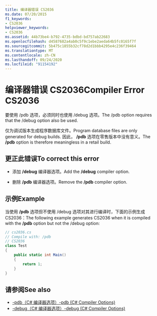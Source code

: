 ```yaml
---
title: 编译器错误 CS2036
ms.date: 07/20/2015
f1_keywords:
- CS2036
helpviewer_keywords:
- CS2036
ms.assetid: 44b73be4-b792-4735-bdbd-bd757ab22683
ms.openlocfilehash: d4587682a4ab0c5f9c1ebe2aeda64b5fc0165f7f
ms.sourcegitcommit: 5b475c1855b32cf78d2d1bbb4295e4c236f39464
ms.translationtype: MT
ms.contentlocale: zh-CN
ms.lasthandoff: 09/24/2020
ms.locfileid: "91154192"
---
```

# <a name="compiler-error-cs2036"></a><span data-ttu-id="26ee3-102">编译器错误 CS2036</span><span class="sxs-lookup"><span data-stu-id="26ee3-102">Compiler Error CS2036</span></span>

<span data-ttu-id="26ee3-103">要使用 /pdb 选项，必须同时也使用 /debug 选项。</span><span class="sxs-lookup"><span data-stu-id="26ee3-103">The /pdb option requires that the /debug option also be used.</span></span>  
  
 <span data-ttu-id="26ee3-104">仅为调试版本生成程序数据库文件。</span><span class="sxs-lookup"><span data-stu-id="26ee3-104">Program database files are only generated for debug builds.</span></span> <span data-ttu-id="26ee3-105">因此， **/pdb** 选项在零售版本中没有意义。</span><span class="sxs-lookup"><span data-stu-id="26ee3-105">The **/pdb** option is therefore meaningless in a retail build.</span></span>  
  
## <a name="to-correct-this-error"></a><span data-ttu-id="26ee3-106">更正此错误</span><span class="sxs-lookup"><span data-stu-id="26ee3-106">To correct this error</span></span>  
  
- <span data-ttu-id="26ee3-107">添加 **/debug** 编译器选项。</span><span class="sxs-lookup"><span data-stu-id="26ee3-107">Add the **/debug** compiler option.</span></span>  
  
- <span data-ttu-id="26ee3-108">删除 **/pdb** 编译器选项。</span><span class="sxs-lookup"><span data-stu-id="26ee3-108">Remove the **/pdb** compiler option.</span></span>  
  
## <a name="example"></a><span data-ttu-id="26ee3-109">示例</span><span class="sxs-lookup"><span data-stu-id="26ee3-109">Example</span></span>  

 <span data-ttu-id="26ee3-110">当使用 **/pdb** 选项但不使用 /debug 选项对其进行编译时，下面的示例生成 CS2036：</span><span class="sxs-lookup"><span data-stu-id="26ee3-110">The following example generates CS2036 when it is compiled with the **/pdb** option but not the /debug option:</span></span>  
  
```csharp  
// cs2036.cs  
// Compile with: /pdb  
// CS2036  
class Test  
{  
    public static int Main()  
    {  
        return 1;  
    }  
}  
```  
  
## <a name="see-also"></a><span data-ttu-id="26ee3-111">请参阅</span><span class="sxs-lookup"><span data-stu-id="26ee3-111">See also</span></span>

- [<span data-ttu-id="26ee3-112">-pdb（C# 编译器选项）</span><span class="sxs-lookup"><span data-stu-id="26ee3-112">-pdb (C# Compiler Options)</span></span>](../language-reference/compiler-options/pdb-compiler-option.md)
- [<span data-ttu-id="26ee3-113">-debug（C# 编译器选项）</span><span class="sxs-lookup"><span data-stu-id="26ee3-113">-debug (C# Compiler Options)</span></span>](../language-reference/compiler-options/debug-compiler-option.md)
